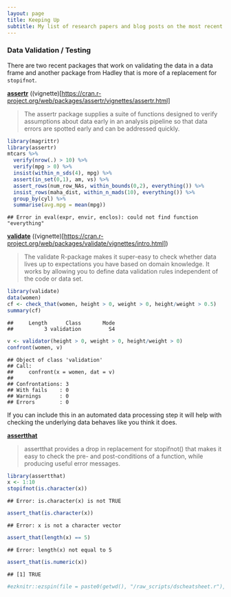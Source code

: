 ```yaml
---
layout: page
title: Keeping Up
subtitle: My list of research papers and blog posts on the most recent Data Science Best Practices
---
```


### Data Validation / Testing

There are two recent packages that work on validating the data in a data 
frame and another package from Hadley that is more of a replacement for
`stopifnot`.

[**assertr**](https://github.com/ropenscilabs/assertr) ((vignette)[https://cran.r-project.org/web/packages/assertr/vignettes/assertr.html]

> The assertr package supplies a suite of functions designed to verify assumptions about data early in an analysis pipeline so that data errors are spotted early and can be addressed quickly.




```r
library(magrittr)
library(assertr)
mtcars %>%
  verify(nrow(.) > 10) %>%
  verify(mpg > 0) %>%
  insist(within_n_sds(4), mpg) %>%
  assert(in_set(0,1), am, vs) %>%
  assert_rows(num_row_NAs, within_bounds(0,2), everything()) %>%
  insist_rows(maha_dist, within_n_mads(10), everything()) %>%
  group_by(cyl) %>%
  summarise(avg.mpg = mean(mpg))
```

```
## Error in eval(expr, envir, enclos): could not find function "everything"
```


[**validate**](https://github.com/data-cleaning/validate) ((vignette)[https://cran.r-project.org/web/packages/validate/vignettes/intro.html])

> The validate R-package makes it super-easy to check whether data lives up to expectations you have based on domain knowledge. It works by allowing you to define data validation rules independent of the code or data set.
 


```r
library(validate)
data(women)
cf <- check_that(women, height > 0, weight > 0, height/weight > 0.5)
summary(cf)
```

```
##     Length      Class       Mode 
##          3 validation         S4
```

```r
v <- validator(height > 0, weight > 0, height/weight > 0)
confront(women, v)
```

```
## Object of class 'validation'
## Call:
##     confront(x = women, dat = v)
## 
## Confrontations: 3
## With fails    : 0
## Warnings      : 0
## Errors        : 0
```

If you can include this in an automated data processing step it will help
with checking the underlying data behaves like you think it does. 

[**assertthat**](https://github.com/hadley/assertthat)

> assertthat provides a drop in replacement for stopifnot() that makes it easy to check the pre- and post-conditions of a function, while producing useful error messages.



```r
library(assertthat)
x <- 1:10
stopifnot(is.character(x))
```

```
## Error: is.character(x) is not TRUE
```

```r
assert_that(is.character(x))
```

```
## Error: x is not a character vector
```

```r
assert_that(length(x) == 5)
```

```
## Error: length(x) not equal to 5
```

```r
assert_that(is.numeric(x))
```

```
## [1] TRUE
```

```r
#ezknitr::ezspin(file = paste0(getwd(), "/raw_scripts/dscheatsheet.r"), out_dir = getwd(), keep_html = F, move_intermediate_file = T)
```

